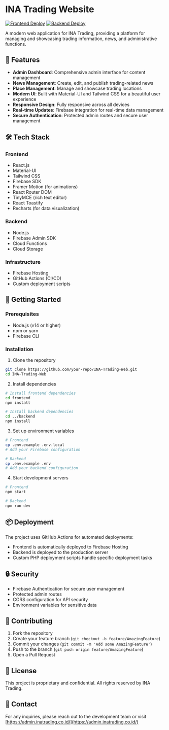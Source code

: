 # INA Trading Website

[![Frontend Deploy](https://github.com/your-repo/INA-Trading-Web/actions/workflows/frontend-deploy.yml/badge.svg)](https://github.com/your-repo/INA-Trading-Web/actions/workflows/frontend-deploy.yml)
[![Backend Deploy](https://github.com/your-repo/INA-Trading-Web/actions/workflows/backend-deploy.yml/badge.svg)](https://github.com/your-repo/INA-Trading-Web/actions/workflows/backend-deploy.yml)

A modern web application for INA Trading, providing a platform for managing and showcasing trading information, news, and administrative functions.

## 🌟 Features

- **Admin Dashboard**: Comprehensive admin interface for content management
- **News Management**: Create, edit, and publish trading-related news
- **Place Management**: Manage and showcase trading locations
- **Modern UI**: Built with Material-UI and Tailwind CSS for a beautiful user experience
- **Responsive Design**: Fully responsive across all devices
- **Real-time Updates**: Firebase integration for real-time data management
- **Secure Authentication**: Protected admin routes and secure user management

## 🛠 Tech Stack

### Frontend
- React.js
- Material-UI
- Tailwind CSS
- Firebase SDK
- Framer Motion (for animations)
- React Router DOM
- TinyMCE (rich text editor)
- React Toastify
- Recharts (for data visualization)

### Backend
- Node.js
- Firebase Admin SDK
- Cloud Functions
- Cloud Storage

### Infrastructure
- Firebase Hosting
- GitHub Actions (CI/CD)
- Custom deployment scripts

## 🚀 Getting Started

### Prerequisites
- Node.js (v14 or higher)
- npm or yarn
- Firebase CLI

### Installation

1. Clone the repository
```bash
git clone https://github.com/your-repo/INA-Trading-Web.git
cd INA-Trading-Web
```

2. Install dependencies
```bash
# Install frontend dependencies
cd frontend
npm install

# Install backend dependencies
cd ../backend
npm install
```

3. Set up environment variables
```bash
# Frontend
cp .env.example .env.local
# Add your Firebase configuration

# Backend
cp .env.example .env
# Add your backend configuration
```

4. Start development servers
```bash
# Frontend
npm start

# Backend
npm run dev
```

## 📦 Deployment

The project uses GitHub Actions for automated deployments:
- Frontend is automatically deployed to Firebase Hosting
- Backend is deployed to the production server
- Custom PHP deployment scripts handle specific deployment tasks

## 🔒 Security

- Firebase Authentication for secure user management
- Protected admin routes
- CORS configuration for API security
- Environment variables for sensitive data

## 🤝 Contributing

1. Fork the repository
2. Create your feature branch (`git checkout -b feature/AmazingFeature`)
3. Commit your changes (`git commit -m 'Add some AmazingFeature'`)
4. Push to the branch (`git push origin feature/AmazingFeature`)
5. Open a Pull Request

## 📝 License

This project is proprietary and confidential. All rights reserved by INA Trading.

## 📧 Contact

For any inquiries, please reach out to the development team or visit [https://admin.inatrading.co.id/](https://admin.inatrading.co.id/) 